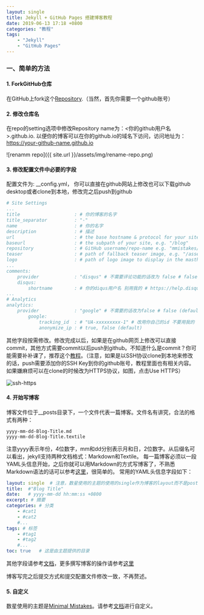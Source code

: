 ```yaml
---
layout: single
title: Jekyll + GitHub Pages 搭建博客教程
date: 2019-06-13 17:18 +0800 
categories: "教程"
tags: 
    - "Jekyll"
    - "GitHub Pages"
---
```


### 一、简单的方法

#### 1. ForkGitHub仓库

在GitHub上fork这个[Repository][repo-link].（当然，首先你需要一个github账号）

#### 2. 修改仓库名

在repo的setting选项中修改Repository name为：<你的github用户名>.github.io. 以便你的博客可以在你的github.io的域名下访问，访问地址为：https://your-github-name.github.io
    
![renamm repo]({{ site.url }}/assets/img/rename-repo.png)

#### 3. 修改配置文件中必要的字段
    
配置文件为: __config.yml， 你可以直接在github网站上修改也可以下载github desktop或者clone到本地，修改完之后push到github

```yml
# Site Settings
...
title                    : # 你的博客的名字
title_separator          : "-"
name                     : # 你的名字
description              : # 描述
url                      : # the base hostname & protocol for your site e.g. "https://mmistakes.github.io"
baseurl                  : # the subpath of your site, e.g. "/blog"
repository               : # GitHub username/repo-name e.g. "mmistakes/minimal-mistakes"
teaser                   : # path of fallback teaser image, e.g. "/assets/images/500x300.png"
logo                     : # path of logo image to display in the masthead, e.g. "/assets/images/88x88.png"
...
comments:
    provider             : "disqus" # 不需要评论功能的话改为 false # false (default), , "discourse", "facebook", "staticman", "staticman_v2", "utterances", "custom"
    disqus:
        shortname        : # 你的diqus用户名 别用我的 # https://help.disqus.com/customer/portal/articles/466208-what-s-a-shortname-
...
# Analytics
analytics:
    provider             : "google" # 不需要的话改为false # false (default), "google", "google-universal", "custom"
        google:
            tracking_id  : # "UA-xxxxxxxxx-1" # 改用你自己的id 不要用我的
            anonymize_ip : # true, false (default)
```

其他字段按需修改。修改完成以后，如果是在github网页上修改可以直接commit，其他方式需要commit以后push到github。不知道什么是commit？你可能需要补补课了，推荐这个[教程](https://www.liaoxuefeng.com/wiki/896043488029600)。（注意，如果是以SSH协议clone到本地来修改的话，push需要添加你的SSH Key到你的github账号，教程里面也有相关内容。如果嫌麻烦可以在clone的时候改为HTTPS协议，如图，点击Use HTTPS）

![ssh-https]({{site.url}}/assets/img/ssh-https.png)

#### 4. 开始写博客

博客文件位于__posts目录下，一个文件代表一篇博客。文件名有讲究，合法的格式有两种：
```
yyyy-mm-dd-Blog-Title.md
yyyy-mm-dd-Blog-Title.textile
```
注意yyyy表示年份，4位数字，mm和dd分别表示月和日，2位数字。从后缀名可以看出，jekyll支持两种文档格式：Markdown和Textile。
每一篇博客必须以一段YAML头信息开始，之后你就可以用Markdown的方式写博客了，不熟悉Markdown语法的话可以参考[这里](https://markdown.tw)，很简单的。
常用的YAML头信息字段如下：
```yml
layout: single  # 注意，数星使用的主题的使用的single作为博客的layout而不是post
title:  #"Blog Title"
date:   # yyyy-mm-dd hh:mm:ss +0800
excerpt: # 摘要
categories: # 分类
    - #cat1
    - #cat2
    #...
tags: # 标签
    - #tag1
    - #tag2
    #...
toc: true   # 这是由主题提供的目录
```
其他字段请参考[文档](http://jekyllcn.com/docs/frontmatter/)，更多撰写博客的操作请参考[这里](http://jekyllcn.com/docs/posts/)

博客写完之后提交方式和提交配置文件修改一致，不再赘述。

#### 5. 自定义

数星使用的主题是[Minimal Mistakes](https://mademistakes.com/work/minimal-mistakes-jekyll-theme/)。请参考[文档](https://mmistakes.github.io/minimal-mistakes/docs/configuration/)进行自定义。


[repo-link]: https://github.com/kuangyl0212/kuangyl0212.github.io/fork